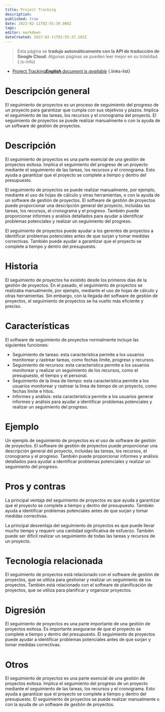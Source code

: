 ```yaml
---
title: Project Tracking
description: 
published: true
date: 2023-02-11T02:55:39.086Z
tags: 
editor: markdown
dateCreated: 2023-02-11T02:55:37.202Z
---
```


> Esta página se **tradujo automáticamente con la API de traducción de Google Cloud**.
Algunas páginas se pueden leer mejor en su totalidad.{.is-info}



- [Project Tracking***English** document is available*](/en/Knowledge-base/Dictionary/project-tracking)
{.links-list}


# Descripción general
El seguimiento de proyectos es un proceso de seguimiento del progreso de un proyecto para garantizar que cumpla con sus objetivos y plazos. Implica el seguimiento de las tareas, los recursos y el cronograma del proyecto. El seguimiento de proyectos se puede realizar manualmente o con la ayuda de un software de gestión de proyectos.

# Descripción
El seguimiento de proyectos es una parte esencial de una gestión de proyectos exitosa. Implica el seguimiento del progreso de un proyecto mediante el seguimiento de las tareas, los recursos y el cronograma. Esto ayuda a garantizar que el proyecto se complete a tiempo y dentro del presupuesto.

El seguimiento de proyectos se puede realizar manualmente, por ejemplo, mediante el uso de hojas de cálculo y otras herramientas, o con la ayuda de un software de gestión de proyectos. El software de gestión de proyectos puede proporcionar una descripción general del proyecto, incluidas las tareas, los recursos, el cronograma y el progreso. También puede proporcionar informes y análisis detallados para ayudar a identificar problemas potenciales y realizar un seguimiento del progreso.

El seguimiento de proyectos puede ayudar a los gerentes de proyectos a identificar problemas potenciales antes de que surjan y tomar medidas correctivas. También puede ayudar a garantizar que el proyecto se complete a tiempo y dentro del presupuesto.

# Historia
El seguimiento de proyectos ha existido desde los primeros días de la gestión de proyectos. En el pasado, el seguimiento de proyectos se realizaba manualmente, por ejemplo, mediante el uso de hojas de cálculo y otras herramientas. Sin embargo, con la llegada del software de gestión de proyectos, el seguimiento de proyectos se ha vuelto más eficiente y preciso.

# Características
El software de seguimiento de proyectos normalmente incluye las siguientes funciones:

- Seguimiento de tareas: esta característica permite a los usuarios monitorear y rastrear tareas, como fechas límite, progreso y recursos.
- Seguimiento de recursos: esta característica permite a los usuarios monitorear y realizar un seguimiento de los recursos, como el presupuesto, el tiempo y el personal.
- Seguimiento de la línea de tiempo: esta característica permite a los usuarios monitorear y rastrear la línea de tiempo de un proyecto, como fechas límite e hitos.
- Informes y análisis: esta característica permite a los usuarios generar informes y análisis para ayudar a identificar problemas potenciales y realizar un seguimiento del progreso.

# Ejemplo
Un ejemplo de seguimiento de proyectos es el uso de software de gestión de proyectos. El software de gestión de proyectos puede proporcionar una descripción general del proyecto, incluidas las tareas, los recursos, el cronograma y el progreso. También puede proporcionar informes y análisis detallados para ayudar a identificar problemas potenciales y realizar un seguimiento del progreso.

# Pros y contras
La principal ventaja del seguimiento de proyectos es que ayuda a garantizar que el proyecto se complete a tiempo y dentro del presupuesto. También ayuda a identificar problemas potenciales antes de que surjan y tomar medidas correctivas.

La principal desventaja del seguimiento de proyectos es que puede llevar mucho tiempo y requerir una cantidad significativa de esfuerzo. También puede ser difícil realizar un seguimiento de todas las tareas y recursos de un proyecto.

# Tecnología relacionada
El seguimiento de proyectos está relacionado con el software de gestión de proyectos, que se utiliza para gestionar y realizar un seguimiento de los proyectos. También está relacionado con el software de planificación de proyectos, que se utiliza para planificar y organizar proyectos.

# Digresión
El seguimiento de proyectos es una parte importante de una gestión de proyectos exitosa. Es importante asegurarse de que el proyecto se complete a tiempo y dentro del presupuesto. El seguimiento de proyectos puede ayudar a identificar problemas potenciales antes de que surjan y tomar medidas correctivas.

# Otros
El seguimiento de proyectos es una parte esencial de una gestión de proyectos exitosa. Implica el seguimiento del progreso de un proyecto mediante el seguimiento de las tareas, los recursos y el cronograma. Esto ayuda a garantizar que el proyecto se complete a tiempo y dentro del presupuesto. El seguimiento de proyectos se puede realizar manualmente o con la ayuda de un software de gestión de proyectos.